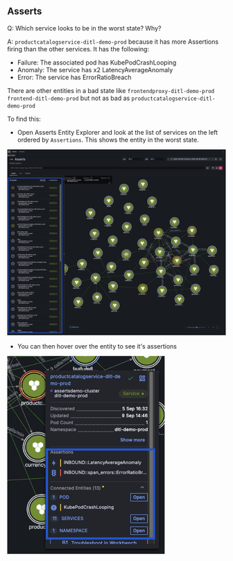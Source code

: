 ## Asserts
Q: Which service looks to be in the worst state? Why?

A: `productcatalogservice-ditl-demo-prod` because it has more Assertions firing than the other services. It has the following:
- Failure: The associated pod has KubePodCrashLooping
- Anomaly: The service has x2 LatencyAverageAnomaly  
- Error: The service has ErrorRatioBreach

There are other entities in a bad state like `frontendproxy-ditl-demo-prod` `frontend-ditl-demo-prod` but not as bad as `productcatalogservice-ditl-demo-prod`

To find this:
- Open Asserts Entity Explorer and look at the list of services on the left ordered by `Assertions`. This shows the entity in the worst state. 

![allentities](/images/breakout_2/1.1-asserts-1.png)

- You can then hover over the entity to see it's assertions

![allentities](/images/breakout_2/1.1-asserts-2.png)
